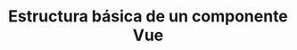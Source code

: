 ---
title: Estructura básica de un componente Vue
permalink: estructura_basica_de_un_componente_vue.html
folder: vuejs
---